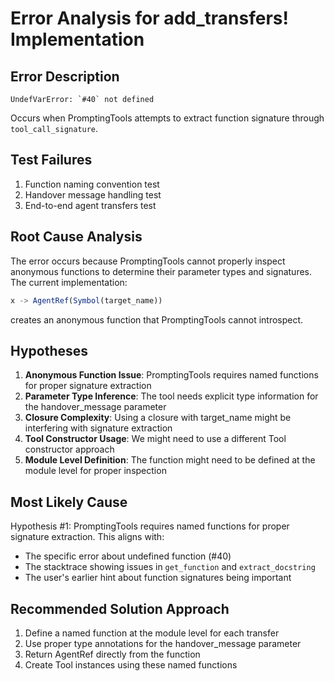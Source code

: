 # Error Analysis for add_transfers! Implementation

## Error Description
```
UndefVarError: `#40` not defined
```
Occurs when PromptingTools attempts to extract function signature through `tool_call_signature`.

## Test Failures
1. Function naming convention test
2. Handover message handling test
3. End-to-end agent transfers test

## Root Cause Analysis
The error occurs because PromptingTools cannot properly inspect anonymous functions to determine their parameter types and signatures. The current implementation:
```julia
x -> AgentRef(Symbol(target_name))
```
creates an anonymous function that PromptingTools cannot introspect.

## Hypotheses
1. **Anonymous Function Issue**: PromptingTools requires named functions for proper signature extraction
2. **Parameter Type Inference**: The tool needs explicit type information for the handover_message parameter
3. **Closure Complexity**: Using a closure with target_name might be interfering with signature extraction
4. **Tool Constructor Usage**: We might need to use a different Tool constructor approach
5. **Module Level Definition**: The function might need to be defined at the module level for proper inspection

## Most Likely Cause
Hypothesis #1: PromptingTools requires named functions for proper signature extraction. This aligns with:
- The specific error about undefined function (#40)
- The stacktrace showing issues in `get_function` and `extract_docstring`
- The user's earlier hint about function signatures being important

## Recommended Solution Approach
1. Define a named function at the module level for each transfer
2. Use proper type annotations for the handover_message parameter
3. Return AgentRef directly from the function
4. Create Tool instances using these named functions
